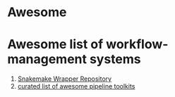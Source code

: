 Awesome
===

# Awesome list of workflow-management systems


1. [Snakemake Wrapper Repository](https://snakemake-wrappers.readthedocs.io/en/stable/index.html)
2. [curated list of awesome pipeline toolkits](https://github.com/pditommaso/awesome-pipeline)